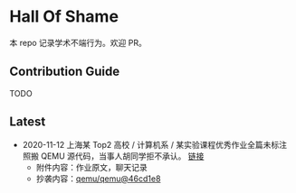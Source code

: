 # Hall Of Shame

本 repo 记录学术不端行为。欢迎 PR。

## Contribution Guide

TODO

## Latest

* 2020-11-12 上海某 Top2 高校 / 计算机系 / 某实验课程优秀作业全篇未标注照搬 QEMU 源代码，当事人胡同学拒不承认。 [链接](2020-11-12-QEMU)
  * 附件内容：作业原文，聊天记录
  * 抄袭内容：[qemu/qemu@46cd1e8](https://github.com/qemu/qemu/commit/46cd1e8a4752379b1b9d24d43d7be7d5aba03e76)

